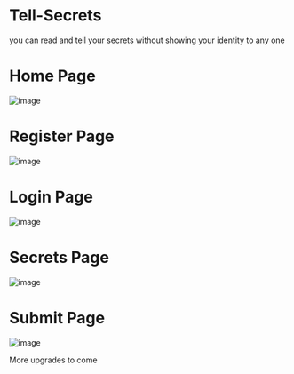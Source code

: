 # Tell-Secrets
you can read and tell your secrets without showing your identity to any one

# Home Page
![image](https://user-images.githubusercontent.com/68774082/127478393-2e3c71d9-f1ba-495a-a420-eedae625b6c0.png)

# Register Page
![image](https://user-images.githubusercontent.com/68774082/127434903-ad25af21-a456-4c7c-b582-086bd247658e.png)

# Login Page
![image](https://user-images.githubusercontent.com/68774082/127434941-1d506157-f5e6-4627-860e-0a70fd6c11ca.png)

# Secrets Page
![image](https://user-images.githubusercontent.com/68774082/127478582-0864b760-9594-4322-88c6-80be6f0f12a4.png)

# Submit Page
![image](https://user-images.githubusercontent.com/68774082/127435136-e4b1875d-d857-40b7-b649-64164f6c48d1.png)

More upgrades to come
